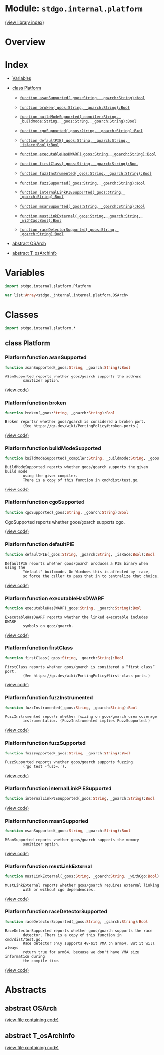 # Module: `stdgo.internal.platform`

[(view library index)](../../stdgo.md)


# Overview


# Index


- [Variables](<#variables>)

- [class Platform](<#class-platform>)

  - [`function asanSupported(_goos:String, _goarch:String):Bool`](<#platform-function-asansupported>)

  - [`function broken(_goos:String, _goarch:String):Bool`](<#platform-function-broken>)

  - [`function buildModeSupported(_compiler:String, _buildmode:String, _goos:String, _goarch:String):Bool`](<#platform-function-buildmodesupported>)

  - [`function cgoSupported(_goos:String, _goarch:String):Bool`](<#platform-function-cgosupported>)

  - [`function defaultPIE(_goos:String, _goarch:String, _isRace:Bool):Bool`](<#platform-function-defaultpie>)

  - [`function executableHasDWARF(_goos:String, _goarch:String):Bool`](<#platform-function-executablehasdwarf>)

  - [`function firstClass(_goos:String, _goarch:String):Bool`](<#platform-function-firstclass>)

  - [`function fuzzInstrumented(_goos:String, _goarch:String):Bool`](<#platform-function-fuzzinstrumented>)

  - [`function fuzzSupported(_goos:String, _goarch:String):Bool`](<#platform-function-fuzzsupported>)

  - [`function internalLinkPIESupported(_goos:String, _goarch:String):Bool`](<#platform-function-internallinkpiesupported>)

  - [`function msanSupported(_goos:String, _goarch:String):Bool`](<#platform-function-msansupported>)

  - [`function mustLinkExternal(_goos:String, _goarch:String, _withCgo:Bool):Bool`](<#platform-function-mustlinkexternal>)

  - [`function raceDetectorSupported(_goos:String, _goarch:String):Bool`](<#platform-function-racedetectorsupported>)

- [abstract OSArch](<#abstract-osarch>)

- [abstract T\_osArchInfo](<#abstract-t_osarchinfo>)

# Variables


```haxe
import stdgo.internal.platform.Platform
```


```haxe
var list:Array<stdgo._internal.internal.platform.OSArch>
```


# Classes


```haxe
import stdgo.internal.platform.*
```


## class Platform


### Platform function asanSupported


```haxe
function asanSupported(_goos:String, _goarch:String):Bool
```


```
ASanSupported reports whether goos/goarch supports the address
        sanitizer option.
```
[\(view code\)](<./Platform.hx#L75>)


### Platform function broken


```haxe
function broken(_goos:String, _goarch:String):Bool
```


```
Broken reportsr whether goos/goarch is considered a broken port.
        (See https://go.dev/wiki/PortingPolicy#broken-ports.)
```
[\(view code\)](<./Platform.hx#L142>)


### Platform function buildModeSupported


```haxe
function buildModeSupported(_compiler:String, _buildmode:String, _goos:String, _goarch:String):Bool
```


```
BuildModeSupported reports whether goos/goarch supports the given build mode
        using the given compiler.
        There is a copy of this function in cmd/dist/test.go.
```
[\(view code\)](<./Platform.hx#L104>)


### Platform function cgoSupported


```haxe
function cgoSupported(_goos:String, _goarch:String):Bool
```



CgoSupported reports whether goos/goarch supports cgo.  

[\(view code\)](<./Platform.hx#L128>)


### Platform function defaultPIE


```haxe
function defaultPIE(_goos:String, _goarch:String, _isRace:Bool):Bool
```


```
DefaultPIE reports whether goos/goarch produces a PIE binary when using the
        "default" buildmode. On Windows this is affected by -race,
        so force the caller to pass that in to centralize that choice.
```
[\(view code\)](<./Platform.hx#L115>)


### Platform function executableHasDWARF


```haxe
function executableHasDWARF(_goos:String, _goarch:String):Bool
```


```
ExecutableHasDWARF reports whether the linked executable includes DWARF
        symbols on goos/goarch.
```
[\(view code\)](<./Platform.hx#L122>)


### Platform function firstClass


```haxe
function firstClass(_goos:String, _goarch:String):Bool
```


```
FirstClass reports whether goos/goarch is considered a “first class” port.
        (See https://go.dev/wiki/PortingPolicy#first-class-ports.)
```
[\(view code\)](<./Platform.hx#L135>)


### Platform function fuzzInstrumented


```haxe
function fuzzInstrumented(_goos:String, _goarch:String):Bool
```


```
FuzzInstrumented reports whether fuzzing on goos/goarch uses coverage
        instrumentation. (FuzzInstrumented implies FuzzSupported.)
```
[\(view code\)](<./Platform.hx#L89>)


### Platform function fuzzSupported


```haxe
function fuzzSupported(_goos:String, _goarch:String):Bool
```


```
FuzzSupported reports whether goos/goarch supports fuzzing
        ('go test -fuzz=.').
```
[\(view code\)](<./Platform.hx#L82>)


### Platform function internalLinkPIESupported


```haxe
function internalLinkPIESupported(_goos:String, _goarch:String):Bool
```


[\(view code\)](<./Platform.hx#L107>)


### Platform function msanSupported


```haxe
function msanSupported(_goos:String, _goarch:String):Bool
```


```
MSanSupported reports whether goos/goarch supports the memory
        sanitizer option.
```
[\(view code\)](<./Platform.hx#L68>)


### Platform function mustLinkExternal


```haxe
function mustLinkExternal(_goos:String, _goarch:String, _withCgo:Bool):Bool
```


```
MustLinkExternal reports whether goos/goarch requires external linking
        with or without cgo dependencies.
```
[\(view code\)](<./Platform.hx#L96>)


### Platform function raceDetectorSupported


```haxe
function raceDetectorSupported(_goos:String, _goarch:String):Bool
```


```
RaceDetectorSupported reports whether goos/goarch supports the race
        detector. There is a copy of this function in cmd/dist/test.go.
        Race detector only supports 48-bit VMA on arm64. But it will always
        return true for arm64, because we don't have VMA size information during
        the compile time.
```
[\(view code\)](<./Platform.hx#L61>)


# Abstracts


## abstract OSArch


[\(view file containing code\)](<./Platform.hx>)


## abstract T\_osArchInfo


[\(view file containing code\)](<./Platform.hx>)


